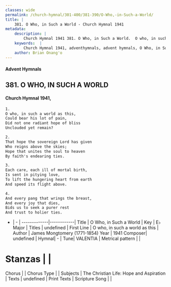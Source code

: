 ```yaml
---
classes: wide
permalink: /church-hymnal/301-400/381-390/O-Who,-in-Such-a-World/
title: |
    381. O Who, in Such a World - Church Hymnal 1941
metadata:
    description: |
        Church Hymnal 1941 381. O Who, in Such a World.  O who, in such a world as this,  Could bear his lot of pain,  Did not one radiant hope of bliss  Unclouded yet remain? 
    keywords:  |
        Church Hymnal 1941, adventhymnals, advent hymnals, O Who, in Such a World, O who, in such a world as this. 
    author: Brian Onang'o
---
```


#### Advent Hymnals
## 381. O WHO, IN SUCH A WORLD
####  Church Hymnal 1941,

```txt
1.
O who, in such a world as this, 
Could bear his lot of pain, 
Did not one radiant hope of bliss 
Unclouded yet remain? 

2.
That hope the sovereign Lord has given 
Who reigns above the skies; 
Hope that unites the soul to heaven 
By faith's endearing ties. 

3.
Each care, each ill of mortal birth, 
Is sent in pitying love, 
To lift the hungering heart from earth 
And speed its flight above. 

4.
And every pang that wrings the breast, 
And every joy that dies, 
Bids us to seek a purer rest 
And trust to holier ties.

```

- |   -  |
-------------|------------|
Title | O Who, in Such a World |
Key | E♭ Major |
Titles | undefined |
First Line | O who, in such a world as this |
Author | James Mongtomery (1771-1854)
Year | 1941
Composer| undefined |
Hymnal|  - |
Tune| VALENTIA |
Metrical pattern | |
# Stanzas |  |
Chorus |  |
Chorus Type |  |
Subjects | The Christian Life: Hope and Aspiration |
Texts | undefined |
Print Texts | 
Scripture Song |  |
    
